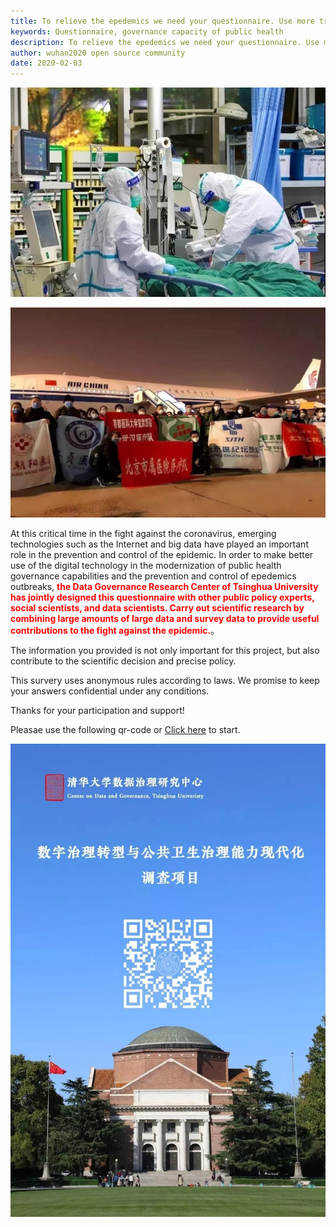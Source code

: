 ```yaml
---
title: To relieve the epedemics we need your questionnaire. Use more transparent data to improve the governance capacity of public health
keywords: Questionnaire, governance capacity of public health
description: To relieve the epedemics we need your questionnaire. Use more transparent data to improve the governance capacity of public health
author: wuhan2020 open source community
date: 2020-02-03
---
```


![img](/images/blog/media/need-questionnaire-1.webp)

![img](/images/blog/media/need-questionnaire-2.webp)

At this critical time in the fight against the coronavirus, emerging  technologies such as the Internet and big data have played an important role in the prevention and control of the epidemic. In order to make better use of the digital technology in the modernization of public health governance capabilities and the prevention and control of epedemics outbreaks, <span style="color:red">**the Data Governance Research Center of Tsinghua University has jointly designed this questionnaire with other public policy experts, social scientists, and data scientists. Carry out scientific research by combining large amounts of large data and survey data to provide useful contributions to the fight against the epidemic.**</span>。

The information you provided is not only important for this project, but also contribute to the scientific decision and precise policy.

This survery uses anonymous rules according to laws. We promise to keep your answers confidential under any conditions.

Thanks for your participation and support!

Pleasae use the following qr-code or [Click here](https://www.wjx.cn/m/55148108.aspx) to start.

![img](/images/blog/media/need-questionnaire-3.webp)

